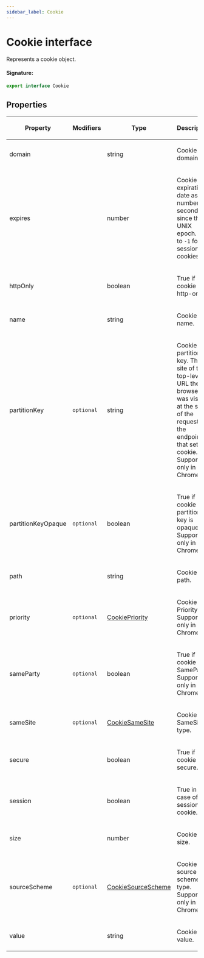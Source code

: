 ```yaml
---
sidebar_label: Cookie
---
```


# Cookie interface

Represents a cookie object.

#### Signature:

```typescript
export interface Cookie
```

## Properties

<table><thead><tr><th>

Property

</th><th>

Modifiers

</th><th>

Type

</th><th>

Description

</th><th>

Default

</th></tr></thead>
<tbody><tr><td>

<p id="domain">domain</p>

</td><td>

</td><td>

string

</td><td>

Cookie domain.

</td><td>

</td></tr>
<tr><td>

<p id="expires">expires</p>

</td><td>

</td><td>

number

</td><td>

Cookie expiration date as the number of seconds since the UNIX epoch. Set to `-1` for session cookies

</td><td>

</td></tr>
<tr><td>

<p id="httponly">httpOnly</p>

</td><td>

</td><td>

boolean

</td><td>

True if cookie is http-only.

</td><td>

</td></tr>
<tr><td>

<p id="name">name</p>

</td><td>

</td><td>

string

</td><td>

Cookie name.

</td><td>

</td></tr>
<tr><td>

<p id="partitionkey">partitionKey</p>

</td><td>

`optional`

</td><td>

string

</td><td>

Cookie partition key. The site of the top-level URL the browser was visiting at the start of the request to the endpoint that set the cookie. Supported only in Chrome.

</td><td>

</td></tr>
<tr><td>

<p id="partitionkeyopaque">partitionKeyOpaque</p>

</td><td>

`optional`

</td><td>

boolean

</td><td>

True if cookie partition key is opaque. Supported only in Chrome.

</td><td>

</td></tr>
<tr><td>

<p id="path">path</p>

</td><td>

</td><td>

string

</td><td>

Cookie path.

</td><td>

</td></tr>
<tr><td>

<p id="priority">priority</p>

</td><td>

`optional`

</td><td>

[CookiePriority](./puppeteer.cookiepriority.md)

</td><td>

Cookie Priority. Supported only in Chrome.

</td><td>

</td></tr>
<tr><td>

<p id="sameparty">sameParty</p>

</td><td>

`optional`

</td><td>

boolean

</td><td>

True if cookie is SameParty. Supported only in Chrome.

</td><td>

</td></tr>
<tr><td>

<p id="samesite">sameSite</p>

</td><td>

`optional`

</td><td>

[CookieSameSite](./puppeteer.cookiesamesite.md)

</td><td>

Cookie SameSite type.

</td><td>

</td></tr>
<tr><td>

<p id="secure">secure</p>

</td><td>

</td><td>

boolean

</td><td>

True if cookie is secure.

</td><td>

</td></tr>
<tr><td>

<p id="session">session</p>

</td><td>

</td><td>

boolean

</td><td>

True in case of session cookie.

</td><td>

</td></tr>
<tr><td>

<p id="size">size</p>

</td><td>

</td><td>

number

</td><td>

Cookie size.

</td><td>

</td></tr>
<tr><td>

<p id="sourcescheme">sourceScheme</p>

</td><td>

`optional`

</td><td>

[CookieSourceScheme](./puppeteer.cookiesourcescheme.md)

</td><td>

Cookie source scheme type. Supported only in Chrome.

</td><td>

</td></tr>
<tr><td>

<p id="value">value</p>

</td><td>

</td><td>

string

</td><td>

Cookie value.

</td><td>

</td></tr>
</tbody></table>
